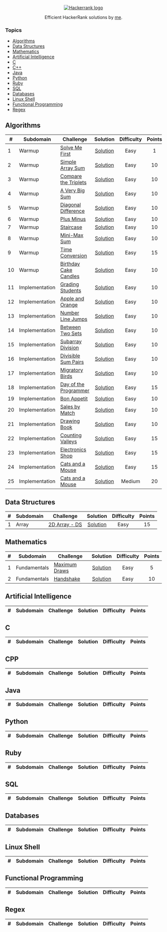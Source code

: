 <p align="center"><a href="https://www.hackerrank.com/algorodev"><img src="https://i0.wp.com/gradsingames.com/wp-content/uploads/2016/05/856771_668224053197841_1943699009_o.png" alt="Hackerrank logo"></a></p>
<p align="center">Efficient HackerRank solutions by <a href="https://www.hackerrank.com/algorodev">me</a>.</p>

### Topics

- [Algorithms](#algorithms)
- [Data Structures](#data-structures)
- [Mathematics](#mathematics)
- [Artificial Intelligence](#artificial-intelligence)
- [C](#c)
- [C++](#cpp)
- [Java](#java)
- [Python](#python)
- [Ruby](#ruby)
- [SQL](#sql)
- [Databases](#databases)
- [Linux Shell](#linux-shell)
- [Functional Programming](#functional-programming)
- [Regex](#regex)

## Algorithms

| #  | Subdomain      | Challenge                                                                            |                                                                      Solution                                                                       | Difficulty | Points |
|----|----------------|--------------------------------------------------------------------------------------|:---------------------------------------------------------------------------------------------------------------------------------------------------:|:----------:|:------:|
| 1  | Warmup         | [Solve Me First](https://www.hackerrank.com/challenges/solve-me-first)               |            [Solution](https://github.com/algorodev/hackerrank-challenges/blob/master/algorithms/warmup/solve-me-first/solve-me-first.js)            |    Easy    |   1    |
| 2  | Warmup         | [Simple Array Sum](https://www.hackerrank.com/challenges/simple-array-sum)           |          [Solution](https://github.com/algorodev/hackerrank-challenges/blob/master/algorithms/warmup/simple-array-sum/simple-array-sum.js)          |    Easy    |   10   |
| 3  | Warmup         | [Compare the Triplets](https://www.hackerrank.com/challenges/compare-the-triplets)   |      [Solution](https://github.com/algorodev/hackerrank-challenges/blob/master/algorithms/warmup/compare-the-triplets/compare-the-triplets.js)      |    Easy    |   10   |
| 4  | Warmup         | [A Very Big Sum](https://www.hackerrank.com/challenges/a-very-big-sum)               |  [Solution](https://github.com/algorodev/hackerrank-challenges/blob/master/algorithms/warmup/a-very-big-sum/a-very-big-sumdiagonal-difference.js)   |    Easy    |   10   |
| 5  | Warmup         | [Diagonal Difference](https://www.hackerrank.com/challenges/diagonal-difference)     |       [Solution](https://github.com/algorodev/hackerrank-challenges/blob/master/algorithms/warmup/diagonal-difference/diagonal-difference.js)       |    Easy    |   10   |
| 6  | Warmup         | [Plus Minus](https://www.hackerrank.com/challenges/plus-minus)                       |                [Solution](https://github.com/algorodev/hackerrank-challenges/blob/master/algorithms/warmup/plus-minus/plus-minus.js)                |    Easy    |   10   |
| 7  | Warmup         | [Staircase](https://www.hackerrank.com/challenges/staircase)                         |                 [Solution](https://github.com/algorodev/hackerrank-challenges/blob/master/algorithms/warmup/staircase/staircase.js)                 |    Easy    |   10   |
| 8  | Warmup         | [Mini-Max Sum](https://www.hackerrank.com/challenges/mini-max-sum)                   |              [Solution](https://github.com/algorodev/hackerrank-challenges/blob/master/algorithms/warmup/mini-max-sum/mini-max-sum.js)              |    Easy    |   10   |
| 9  | Warmup         | [Time Conversion](https://www.hackerrank.com/challenges/time-conversion)             |           [Solution](https://github.com/algorodev/hackerrank-challenges/blob/master/algorithms/warmup/time-conversion/time-conversion.js)           |    Easy    |   15   |
| 10 | Warmup         | [Birthday Cake Candles](https://www.hackerrank.com/challenges/birthday-cake-candles) |     [Solution](https://github.com/algorodev/hackerrank-challenges/blob/master/algorithms/warmup/birthday-cake-candles/birthday-cake-candles.js)     |    Easy    |   10   |
| 11 | Implementation | [Grading Students](https://www.hackerrank.com/challenges/grading)                    |      [Solution](https://github.com/algorodev/hackerrank-challenges/blob/master/algorithms/implementation/grading-students/grading-students.js)      |    Easy    |   10   |
| 12 | Implementation | [Apple and Orange](https://www.hackerrank.com/challenges/apple-and-orange)           |  [Solution](https://github.com/algorodev/hackerrank-challenges/blob/master/algorithms/implementation/apple-and-orange/count-apples-and-oranges.js)  |    Easy    |   10   |
| 13 | Implementation | [Number Line Jumps](https://www.hackerrank.com/challenges/number-line-jumps)         |         [Solution](https://github.com/algorodev/hackerrank-challenges/blob/master/algorithms/implementation/number-line-jumps/kangaroo.js)          |    Easy    |   10   |
| 14 | Implementation | [Between Two Sets](https://www.hackerrank.com/challenges/between-two-sets)           |        [Solution](https://github.com/algorodev/hackerrank-challenges/blob/master/algorithms/implementation/between-two-sets/get-total-x.js)         |    Easy    |   10   |
| 15 | Implementation | [Subarray Division](https://www.hackerrank.com/challenges/the-birthday-bar)          |         [Solution](https://github.com/algorodev/hackerrank-challenges/blob/master/algorithms/implementation/subarray-division/birthday.js)          |    Easy    |   10   |
| 16 | Implementation | [Divisible Sum Pairs](https://www.hackerrank.com/challenges/divisible-sum-pairs)     |   [Solution](https://github.com/algorodev/hackerrank-challenges/blob/master/algorithms/implementation/divisible-sum-pairs/divisible-sum-pairs.js)   |    Easy    |   10   |
| 17 | Implementation | [Migratory Birds](https://www.hackerrank.com/challenges/migratory-birds)             |       [Solution](https://github.com/algorodev/hackerrank-challenges/blob/master/algorithms/implementation/migratory-birds/migratory-birds.js)       |    Easy    |   10   |
| 18 | Implementation | [Day of the Programmer](https://www.hackerrank.com/challenges/day-of-the-programmer) |   [Solution](https://github.com/algorodev/hackerrank-challenges/blob/master/algorithms/implementation/day-of-the-programmer/day-of-programmer.js)   |    Easy    |   15   |
| 19 | Implementation | [Bon Appetit](https://www.hackerrank.com/challenges/bon-appetit)                     |          [Solution](https://github.com/algorodev/hackerrank-challenges/blob/master/algorithms/implementation/bill-division/bon-appetit.js)          |    Easy    |   10   |
| 20 | Implementation | [Sales by Match](https://www.hackerrank.com/challenges/sock-merchant)                |        [Solution](https://github.com/algorodev/hackerrank-challenges/blob/master/algorithms/implementation/sales-by-match/sock-merchant.js)         |    Easy    |   10   |
| 21 | Implementation | [Drawing Book](https://www.hackerrank.com/challenges/drawing-book)                   |           [Solution](https://github.com/algorodev/hackerrank-challenges/blob/master/algorithms/implementation/drawing-book/page-count.js)           |    Easy    |   10   |
| 22 | Implementation | [Counting Valleys](https://www.hackerrank.com/challenges/counting-valleys)           |      [Solution](https://github.com/algorodev/hackerrank-challenges/blob/master/algorithms/implementation/counting-valleys/counting-valleys.js)      |    Easy    |   15   |
| 23 | Implementation | [Electronics Shop](https://www.hackerrank.com/challenges/electronics-shop)           |      [Solution](https://github.com/algorodev/hackerrank-challenges/blob/master/algorithms/implementation/electronics-shop/get-money-spent.js)       |    Easy    |   15   |
| 24 | Implementation | [Cats and a Mouse](https://www.hackerrank.com/challenges/cats-and-a-mouse)           |       [Solution](https://github.com/algorodev/hackerrank-challenges/blob/master/algorithms/implementation/cats-and-a-mouse/cats-and-mouse.js)       |    Easy    |   15   |
| 25 | Implementation | [Cats and a Mouse](https://www.hackerrank.com/challenges/magic-square-forming)       | [Solution](https://github.com/algorodev/hackerrank-challenges/blob/master/algorithms/implementation/forming-a-magic-square/forming-magic-square.js) |   Medium   |   20   |

## Data Structures

| # | Subdomain | Challenge                                                       |                                                            Solution                                                            | Difficulty | Points |
|---|-----------|-----------------------------------------------------------------|:------------------------------------------------------------------------------------------------------------------------------:|:----------:|:------:|
| 1 | Array     | [2D Array - DS](https://www.hackerrank.com/challenges/2d-array) | [Solution](https://github.com/algorodev/hackerrank-challenges/blob/master/data-structures/arrays/2d-array-ds/hourglass-sum.js) |    Easy    |   15   |

## Mathematics

| # | Subdomain    | Challenge                                                            |                                                              Solution                                                              | Difficulty | Points |
|---|--------------|----------------------------------------------------------------------|:----------------------------------------------------------------------------------------------------------------------------------:|:----------:|:------:|
| 1 | Fundamentals | [Maximum Draws](https://www.hackerrank.com/challenges/maximum-draws) | [Solution](https://github.com/algorodev/hackerrank-challenges/blob/master/mathematics/fundamentals/maximum-draws/maximum-draws.js) |    Easy    |   5    |
| 2 | Fundamentals | [Handshake](https://www.hackerrank.com/challenges/handshake)         |     [Solution](https://github.com/algorodev/hackerrank-challenges/blob/master/mathematics/fundamentals/handshake/handshake.js)     |    Easy    |   10   |

## Artificial Intelligence

| # | Subdomain | Challenge | Solution | Difficulty | Points |
|---|-----------|-----------|:--------:|:----------:|:------:|

## C

| # | Subdomain | Challenge | Solution | Difficulty | Points |
|---|-----------|-----------|:--------:|:----------:|:------:|

## CPP

| # | Subdomain | Challenge | Solution | Difficulty | Points |
|---|-----------|-----------|:--------:|:----------:|:------:|

## Java

| # | Subdomain | Challenge | Solution | Difficulty | Points |
|---|-----------|-----------|:--------:|:----------:|:------:|

## Python

| # | Subdomain | Challenge | Solution | Difficulty | Points |
|---|-----------|-----------|:--------:|:----------:|:------:|

## Ruby

| # | Subdomain | Challenge | Solution | Difficulty | Points |
|---|-----------|-----------|:--------:|:----------:|:------:|

## SQL

| # | Subdomain | Challenge | Solution | Difficulty | Points |
|---|-----------|-----------|:--------:|:----------:|:------:|

## Databases

| # | Subdomain | Challenge | Solution | Difficulty | Points |
|---|-----------|-----------|:--------:|:----------:|:------:|

## Linux Shell

| # | Subdomain | Challenge | Solution | Difficulty | Points |
|---|-----------|-----------|:--------:|:----------:|:------:|

## Functional Programming

| # | Subdomain | Challenge | Solution | Difficulty | Points |
|---|-----------|-----------|:--------:|:----------:|:------:|

## Regex

| # | Subdomain | Challenge | Solution | Difficulty | Points |
|---|-----------|-----------|:--------:|:----------:|:------:|
